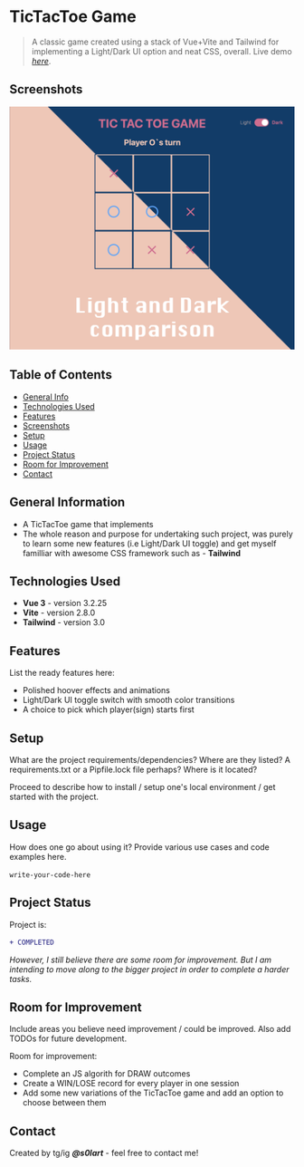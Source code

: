 # TicTacToe Game
> A classic game created using a stack of Vue+Vite and Tailwind for implementing a Light/Dark UI option and neat CSS, overall.
> Live demo [_here_](hvue-vite-tictactoe.vercel.app). <!-- If you have the project hosted somewhere, include the link here. -->

## Screenshots
![Example screenshot](./public/TTC-Light.png)
<!-- If you have screenshots you'd like to share, include them here. -->

## Table of Contents
* [General Info](#general-information)
* [Technologies Used](#technologies-used)
* [Features](#features)
* [Screenshots](#screenshots)
* [Setup](#setup)
* [Usage](#usage)
* [Project Status](#project-status)
* [Room for Improvement](#room-for-improvement)
* [Contact](#contact)
<!-- * [License](#license) -->


## General Information
- A TicTacToe game that implements
- The whole reason and purpose for undertaking such project, was purely to learn some new features (i.e Light/Dark UI toggle) and get myself familliar with awesome CSS framework such as - **Tailwind**
<!-- You don't have to answer all the questions - just the ones relevant to your project. -->


## Technologies Used
- **Vue 3**    - version 3.2.25
- **Vite**     - version 2.8.0
- **Tailwind** - version 3.0


## Features
List the ready features here:
- Polished hoover effects and animations
- Light/Dark UI toggle switch with smooth color transitions
- A choice to pick which player(sign) starts first


## Setup
What are the project requirements/dependencies? Where are they listed? A requirements.txt or a Pipfile.lock file perhaps? Where is it located?

Proceed to describe how to install / setup one's local environment / get started with the project.


## Usage
How does one go about using it?
Provide various use cases and code examples here.

`write-your-code-here`


## Project Status
Project is: 
```diff
+ COMPLETED
```

_However, I still believe there are some room for improvement. But I am intending to move along to the bigger project in order to complete a harder tasks._


## Room for Improvement
Include areas you believe need improvement / could be improved. Also add TODOs for future development.

Room for improvement:
- Complete an JS algorith for DRAW outcomes
- Create a WIN/LOSE record for every player in one session
- Add some new variations of the TicTacToe game and add an option to choose between them

## Contact
Created by tg/ig **_@s0lart_** - feel free to contact me!


<!-- Optional -->
<!-- ## License -->
<!-- This project is open source and available under the [... License](). -->

<!-- You don't have to include all sections - just the one's relevant to your project -->
